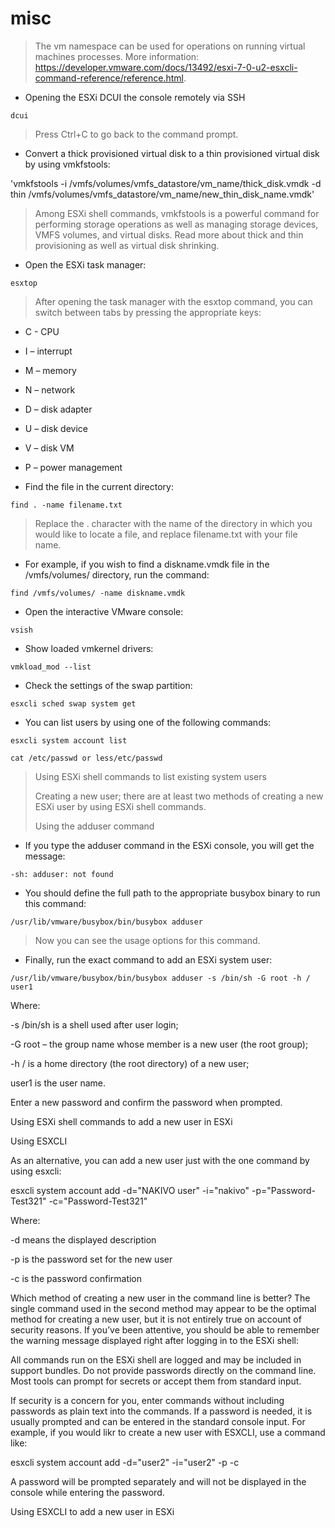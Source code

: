 # misc

> The vm namespace can be used for operations on running virtual machines processes.
> More information: <https://developer.vmware.com/docs/13492/esxi-7-0-u2-esxcli-command-reference/reference.html>.

- Opening the ESXi DCUI the console remotely via SSH

`dcui`
>Press Ctrl+C to go back to the command prompt.

- Convert a thick provisioned virtual disk to a thin provisioned virtual disk by using vmkfstools:

'vmkfstools -i /vmfs/volumes/vmfs_datastore/vm_name/thick_disk.vmdk -d thin /vmfs/volumes/vmfs_datastore/vm_name/new_thin_disk_name.vmdk'
>
>Among ESXi shell commands, vmkfstools is a powerful command for performing storage operations as well as managing storage devices, VMFS volumes, and virtual disks. Read more about thick and thin provisioning as well as virtual disk shrinking.

- Open the ESXi task manager:

`esxtop`
>
>After opening the task manager with the esxtop command, you can switch between tabs by pressing the appropriate keys:

- C - CPU

- I – interrupt

- M – memory

- N – network

- D – disk adapter

- U – disk device

- V – disk VM

- P – power management

- Find the file in the current directory:

`find . -name filename.txt`
>
>Replace the . character with the name of the directory in which you would like to locate a file, and replace filename.txt with your file name. 

- For example, if you wish to find a diskname.vmdk file in the /vmfs/volumes/ directory, run the command:

`find /vmfs/volumes/ -name diskname.vmdk`

- Open the interactive VMware console:

`vsish`

- Show loaded vmkernel drivers:

`vmkload_mod --list`

- Check the settings of the swap partition:

`esxcli sched swap system get`

- You can list users by using one of the following commands:

`esxcli system account list`

`cat /etc/passwd or less/etc/passwd`
> 
>Using ESXi shell commands to list existing system users
> 
>Creating a new user; there are at least two methods of creating a new ESXi user by using ESXi shell commands.
>
> Using the adduser command

- If you type the adduser command in the ESXi console, you will get the message:

`-sh: adduser: not found`

- You should define the full path to the appropriate busybox binary to run this command:

`/usr/lib/vmware/busybox/bin/busybox adduser`
>
>Now you can see the usage options for this command.

- Finally, run the exact command to add an ESXi system user:

`/usr/lib/vmware/busybox/bin/busybox adduser -s /bin/sh -G root -h / user1`

Where:

-s /bin/sh is a shell used after user login;

-G root – the group name whose member is a new user (the root group);

-h / is a home directory (the root directory) of a new user;

user1 is the user name.

Enter a new password and confirm the password when prompted.

Using ESXi shell commands to add a new user in ESXi

Using ESXCLI

As an alternative, you can add a new user just with the one command by using esxcli:

esxcli system account add -d="NAKIVO user" -i="nakivo" -p="Password-Test321" -c="Password-Test321"

Where:

-d means the displayed description

-p is the password set for the new user

-c is the password confirmation

Which method of creating a new user in the command line is better? The single command used in the second method may appear to be the optimal method for creating a new user, but it is not entirely true on account of security reasons. If you’ve been attentive, you should be able to remember the warning message displayed right after logging in to the ESXi shell:

All commands run on the ESXi shell are logged and may be included in support bundles. Do not provide passwords directly on the command line. Most tools can prompt for secrets or accept them from standard input.

If security is a concern for you, enter commands without including passwords as plain text into the commands. If a password is needed, it is usually prompted and can be entered in the standard console input. For example, if you would likr to create a new user with ESXCLI, use a command like:

esxcli system account add -d="user2" -i="user2" -p -c

A password will be prompted separately and will not be displayed in the console while entering the password.

Using ESXCLI to add a new user in ESXi